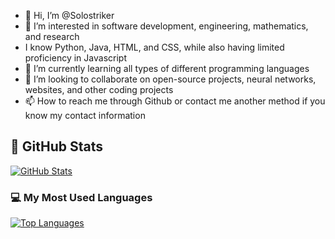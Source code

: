 - 👋 Hi, I’m @Solostriker
- 👀 I’m interested in software development, engineering, mathematics, and research
- I know Python, Java, HTML, and CSS, while also having limited proficiency in  Javascript
- 🌱 I’m currently learning all types of different programming languages 
- 💞️ I’m looking to collaborate on open-source projects, neural networks, websites, and other coding projects
- 📫 How to reach me through Github or contact me another method if you know my contact information

## 🚀 GitHub Stats

[![GitHub Stats](https://github-readme-stats.vercel.app/api?username=Solostriker&show_icons=true&theme=dracula)](https://github.com/Solostriker)

### 💻 My Most Used Languages

[![Top Languages](https://github-readme-stats.vercel.app/api/top-langs/?username=Solostriker&layout=compact&theme=dracula)](https://github.com/Solostriker)

<!---
Solostriker/Solostriker is a ✨ special ✨ repository because its `README.md` (this file) appears on your GitHub profile.
You can click the Preview link to take a look at your changes.
--->
